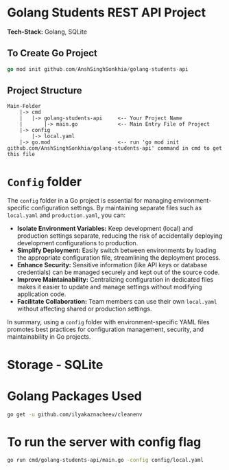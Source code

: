 # Golang Students REST API Project

**Tech-Stack:** Golang, SQLite

## To Create Go Project

```go
go mod init github.com/AnshSinghSonkhia/golang-students-api
```

## Project Structure

```text
Main-Folder
    |-> cmd
    |   |-> golang-students-api     <-- Your Project Name
    |       |-> main.go             <-- Main Entry File of Project
    |-> config
        |-> local.yaml
    |-> go.mod                      <-- run 'go mod init github.com/AnshSinghSonkhia/golang-students-api' command in cmd to get this file
```

# `Config` folder

The `config` folder in a Go project is essential for managing environment-specific configuration settings. By maintaining separate files such as `local.yaml` and `production.yaml`, you can:

- **Isolate Environment Variables:** Keep development (local) and production settings separate, reducing the risk of accidentally deploying development configurations to production.
- **Simplify Deployment:** Easily switch between environments by loading the appropriate configuration file, streamlining the deployment process.
- **Enhance Security:** Sensitive information (like API keys or database credentials) can be managed securely and kept out of the source code.
- **Improve Maintainability:** Centralizing configuration in dedicated files makes it easier to update and manage settings without modifying application code.
- **Facilitate Collaboration:** Team members can use their own `local.yaml` without affecting shared or production settings.

In summary, using a `config` folder with environment-specific YAML files promotes best practices for configuration management, security, and maintainability in Go projects.

# Storage - SQLite

# Golang Packages Used

```bash
go get -u github.com/ilyakaznacheev/cleanenv
```

# To run the server with config flag

```bash
go run cmd/golang-students-api/main.go -config config/local.yaml
```

<!-- 7:23:30 -->